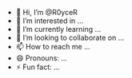 - 👋 Hi, I’m @R0yceR
- 👀 I’m interested in ...
- 🌱 I’m currently learning ...
- 💞️ I’m looking to collaborate on ...
- 📫 How to reach me ...
- 😄 Pronouns: ...
- ⚡ Fun fact: ...

<!---
R0yceR/R0yceR is a ✨ special ✨ repository because its `README.md` (this file) appears on your GitHub profile.
You can click the Preview link to take a look at your changes.
--->
